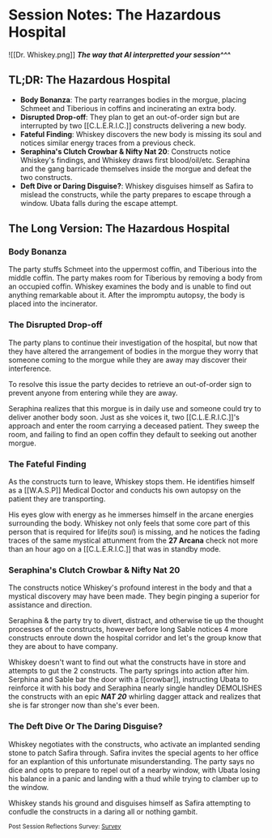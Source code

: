 # Session Notes: The Hazardous Hospital
![[Dr. Whiskey.png]]
***The way that AI interpretted your session^^^***
## TL;DR: The Hazardous Hospital

- **Body Bonanza**: The party rearranges bodies in the morgue, placing Schmeet and Tiberious in coffins and incinerating an extra body.
- **Disrupted Drop-off**: They plan to get an out-of-order sign but are interrupted by two [[C.L.E.R.I.C.]] constructs delivering a new body.
- **Fateful Finding**: Whiskey discovers the new body is missing its soul and notices similar energy traces from a previous check.
- **Seraphina's Clutch Crowbar & Nifty Nat 20**: Constructs notice Whiskey's findings, and Whiskey draws first blood/oil/etc. Seraphina and the gang barricade themselves inside the morgue and defeat the two constructs.
- **Deft Dive or Daring Disguise?**: Whiskey disguises himself as Safira to mislead the constructs, while the party prepares to escape through a window. Ubata falls during the escape attempt.

## The Long Version: The Hazardous Hospital
### Body Bonanza
The party stuffs Schmeet into the uppermost coffin, and Tiberious into the middle coffin. The party makes room for Tiberious by removing a body from an occupied coffin. Whiskey examines the body and is unable to find out anything remarkable about it. After the impromptu autopsy, the body is placed into the incinerator.

### The Disrupted Drop-off
The party plans to continue their investigation of the hospital, but now that they have altered the arrangement of bodies in the morgue they worry that someone coming to the morgue while they are away may discover their interference.

To resolve this issue the party decides to retrieve an out-of-order sign to prevent anyone from entering while they are away.

Seraphina realizes that this morgue is in daily use and someone could try to deliver another body soon. Just as she voices it, two [[C.L.E.R.I.C.]]'s approach and enter the room carrying a deceased patient. They sweep the room, and failing to find an open coffin they default to seeking out another morgue.
### The Fateful Finding
As the constructs turn to leave, Whiskey stops them. He identifies himself as a [[W.A.S.P]] Medical Doctor and conducts his own autopsy on the patient they are transporting.

His eyes glow with energy as he immerses himself in the arcane energies surrounding the body. Whiskey not only feels that some core part of this person that is required for life(*its soul*) is missing, and he notices the fading traces of the same mystical attunment from the **27 Arcana** check not more than an hour ago on a [[C.L.E.R.I.C.]] that was in standby mode.
### Seraphina's Clutch Crowbar & Nifty Nat 20
The constructs notice Whiskey's profound interest in the body and that a mystical discovery may have been made. They begin pinging a superior for assistance and direction.

Seraphina & the party try to divert, distract, and otherwise tie up the thought processes of the constructs, however before long Sable notices 4 more constructs enroute down the hospital corridor and let's the group know that they are about to have company.

Whiskey doesn't want to find out what the constructs have in store and attempts to gut the 2 constructs. The party springs into action after him. Serphina and Sable bar the door with a [[crowbar]], instructing Ubata to reinforce it with his body and Seraphina nearly single handley DEMOLISHES the constructs with an epic ***NAT 20*** whirling dagger attack and realizes that she is far stronger now than she's ever been.
### The Deft Dive Or The Daring Disguise?
Whiskey negotiates with the constructs, who activate an implanted sending stone to patch Safira through. Safira invites the special agents to her office for an explantion of this unfortunate misunderstanding. The party says no dice and opts to prepare to repel out of a nearby window, with Ubata losing his balance in a panic and landing with a thud while trying to clamber up to the window.

Whiskey stands his ground and disguises himself as Safira attempting to confudle the constructs in a daring all or nothing gambit.

<small> Post Session Reflections Survey: [Survey](https://forms.gle/xq2Ar1MBVmDFH5Y7A)